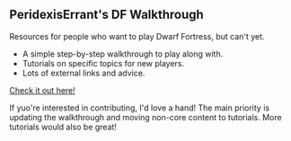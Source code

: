 ## PeridexisErrant's DF Walkthrough

Resources for people who want to play Dwarf Fortress, but can't yet.

* A simple step-by-step walkthrough to play along with.
* Tutorials on specific topics for new players.
* Lots of external links and advice.

[Check it out here!](https://df-walkthrough.readthedocs.org)

If yuo're interested in contributing, I'd love a hand! The main priority is
updating the walkthrough and moving non-core content to tutorials.  More
tutorials would also be great!
